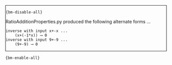 <div style="border:1px solid black;">

`{bm-disable-all}`

RatioAdditionProperties.py produced the following alternate forms ...

```
inverse with input x+-x ...
    (x+(-1*x)) ⟶ 0
inverse with input 9+-9 ...
    (9+-9) ⟶ 0
```

</div>

`{bm-enable-all}`

